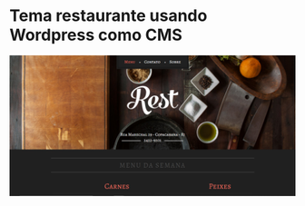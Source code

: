 ﻿# Tema restaurante usando Wordpress como CMS
 
![alt text](https://github.com/paulovenones/tema-wp-restaurante-rest/blob/master/tema-screenshot.png?raw=true)
